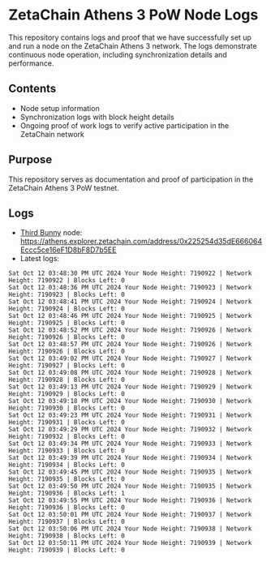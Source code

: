# ZetaChain Athens 3 PoW Node Logs
This repository contains logs and proof that we have successfully set up and run a node on the ZetaChain Athens 3 network. The logs demonstrate continuous node operation, including synchronization details and performance.

## Contents
- Node setup information
- Synchronization logs with block height details
- Ongoing proof of work logs to verify active participation in the ZetaChain network

## Purpose
This repository serves as documentation and proof of participation in the ZetaChain Athens 3 PoW testnet.

## Logs

- [Third Bunny](https://thirdbunny.xyz/) node: https://athens.explorer.zetachain.com/address/0x225254d35dE666064Eccc5ce16eF1D8bF8D7b5EE
- Latest logs:
```
Sat Oct 12 03:48:30 PM UTC 2024 Your Node Height: 7190922 | Network Height: 7190922 | Blocks Left: 0
Sat Oct 12 03:48:36 PM UTC 2024 Your Node Height: 7190923 | Network Height: 7190923 | Blocks Left: 0
Sat Oct 12 03:48:41 PM UTC 2024 Your Node Height: 7190924 | Network Height: 7190924 | Blocks Left: 0
Sat Oct 12 03:48:46 PM UTC 2024 Your Node Height: 7190925 | Network Height: 7190925 | Blocks Left: 0
Sat Oct 12 03:48:52 PM UTC 2024 Your Node Height: 7190926 | Network Height: 7190926 | Blocks Left: 0
Sat Oct 12 03:48:57 PM UTC 2024 Your Node Height: 7190926 | Network Height: 7190926 | Blocks Left: 0
Sat Oct 12 03:49:02 PM UTC 2024 Your Node Height: 7190927 | Network Height: 7190927 | Blocks Left: 0
Sat Oct 12 03:49:08 PM UTC 2024 Your Node Height: 7190928 | Network Height: 7190928 | Blocks Left: 0
Sat Oct 12 03:49:13 PM UTC 2024 Your Node Height: 7190929 | Network Height: 7190929 | Blocks Left: 0
Sat Oct 12 03:49:18 PM UTC 2024 Your Node Height: 7190930 | Network Height: 7190930 | Blocks Left: 0
Sat Oct 12 03:49:23 PM UTC 2024 Your Node Height: 7190931 | Network Height: 7190931 | Blocks Left: 0
Sat Oct 12 03:49:29 PM UTC 2024 Your Node Height: 7190932 | Network Height: 7190932 | Blocks Left: 0
Sat Oct 12 03:49:34 PM UTC 2024 Your Node Height: 7190933 | Network Height: 7190933 | Blocks Left: 0
Sat Oct 12 03:49:39 PM UTC 2024 Your Node Height: 7190934 | Network Height: 7190934 | Blocks Left: 0
Sat Oct 12 03:49:45 PM UTC 2024 Your Node Height: 7190935 | Network Height: 7190935 | Blocks Left: 0
Sat Oct 12 03:49:50 PM UTC 2024 Your Node Height: 7190935 | Network Height: 7190936 | Blocks Left: 1
Sat Oct 12 03:49:55 PM UTC 2024 Your Node Height: 7190936 | Network Height: 7190936 | Blocks Left: 0
Sat Oct 12 03:50:01 PM UTC 2024 Your Node Height: 7190937 | Network Height: 7190937 | Blocks Left: 0
Sat Oct 12 03:50:06 PM UTC 2024 Your Node Height: 7190938 | Network Height: 7190938 | Blocks Left: 0
Sat Oct 12 03:50:11 PM UTC 2024 Your Node Height: 7190939 | Network Height: 7190939 | Blocks Left: 0
```
